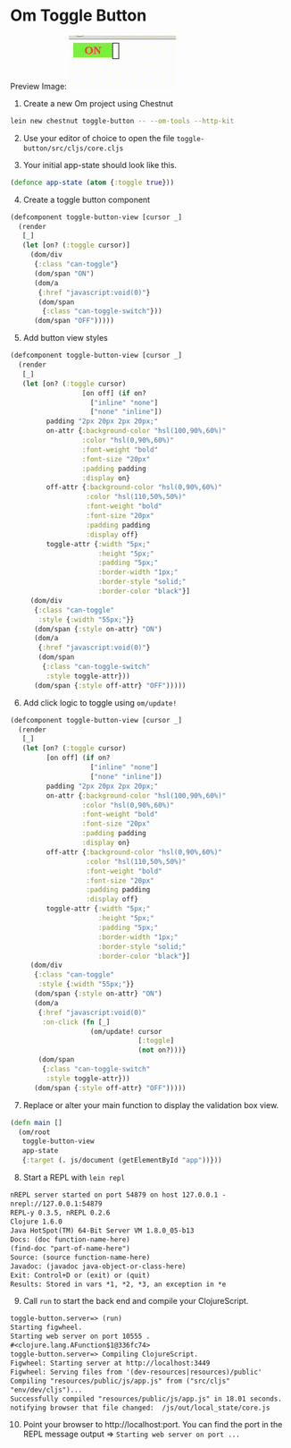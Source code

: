 # Om Toggle Button

Preview Image:
![alt text](preview.gif "Preview Animation Image GIF")

1) Create a new Om project using Chestnut

```bash
lein new chestnut toggle-button -- --om-tools --http-kit
```

2) Use your editor of choice to open the file `toggle-button/src/cljs/core.cljs`


3) Your initial app-state should look like this.

```clojure
(defonce app-state (atom {:toggle true}))
```

4) Create a toggle button component

```clojure
(defcomponent toggle-button-view [cursor _]
  (render
   [_]
   (let [on? (:toggle cursor)]
     (dom/div
      {:class "can-toggle"}
      (dom/span "ON")
      (dom/a
       {:href "javascript:void(0)"}
       (dom/span
        {:class "can-toggle-switch"}))
      (dom/span "OFF")))))
```

5) Add button view styles

```clojure
(defcomponent toggle-button-view [cursor _]
  (render
   [_]
   (let [on? (:toggle cursor)
                  [on off] (if on?
                    ["inline" "none"]
                    ["none" "inline"])
         padding "2px 20px 2px 20px;"
         on-attr {:background-color "hsl(100,90%,60%)"
                  :color "hsl(0,90%,60%)"
                  :font-weight "bold"
                  :font-size "20px"
                  :padding padding
                  :display on}
         off-attr {:background-color "hsl(0,90%,60%)"
                   :color "hsl(110,50%,50%)"
                   :font-weight "bold"
                   :font-size "20px"
                   :padding padding
                   :display off}
         toggle-attr {:width "5px;"
                      :height "5px;"
                      :padding "5px;"
                      :border-width "1px;"
                      :border-style "solid;"
                      :border-color "black"}]
     (dom/div
      {:class "can-toggle"
       :style {:width "55px;"}}
      (dom/span {:style on-attr} "ON")
      (dom/a
       {:href "javascript:void(0)"}
       (dom/span
        {:class "can-toggle-switch"
         :style toggle-attr}))
      (dom/span {:style off-attr} "OFF")))))
```

6) Add click logic to toggle using `om/update!`

```clojure
(defcomponent toggle-button-view [cursor _]
  (render
   [_]
   (let [on? (:toggle cursor)
         [on off] (if on?
                    ["inline" "none"]
                    ["none" "inline"])
         padding "2px 20px 2px 20px;"
         on-attr {:background-color "hsl(100,90%,60%)"
                  :color "hsl(0,90%,60%)"
                  :font-weight "bold"
                  :font-size "20px"
                  :padding padding
                  :display on}
         off-attr {:background-color "hsl(0,90%,60%)"
                   :color "hsl(110,50%,50%)"
                   :font-weight "bold"
                   :font-size "20px"
                   :padding padding
                   :display off}
         toggle-attr {:width "5px;"
                      :height "5px;"
                      :padding "5px;"
                      :border-width "1px;"
                      :border-style "solid;"
                      :border-color "black"}]
     (dom/div
      {:class "can-toggle"
       :style {:width "55px;"}}
      (dom/span {:style on-attr} "ON")
      (dom/a
       {:href "javascript:void(0)"
        :on-click (fn [_]
                    (om/update! cursor
                                [:toggle]
                                (not on?)))}
       (dom/span
        {:class "can-toggle-switch"
         :style toggle-attr}))
      (dom/span {:style off-attr} "OFF")))))
```
7) Replace or alter your main function to display the validation box view.

```clojure
(defn main []
  (om/root
   toggle-button-view
   app-state
   {:target (. js/document (getElementById "app"))}))
```
8) Start a REPL with `lein repl`

```
nREPL server started on port 54879 on host 127.0.0.1 - nrepl://127.0.0.1:54879
REPL-y 0.3.5, nREPL 0.2.6
Clojure 1.6.0
Java HotSpot(TM) 64-Bit Server VM 1.8.0_05-b13
Docs: (doc function-name-here)
(find-doc "part-of-name-here")
Source: (source function-name-here)
Javadoc: (javadoc java-object-or-class-here)
Exit: Control+D or (exit) or (quit)
Results: Stored in vars *1, *2, *3, an exception in *e
```

9) Call `run` to start the back end and compile your ClojureScript.

```
toggle-button.server=> (run)
Starting figwheel.
Starting web server on port 10555 .
#<clojure.lang.AFunction$1@336fc74>
toggle-button.server=> Compiling ClojureScript.
Figwheel: Starting server at http://localhost:3449
Figwheel: Serving files from '(dev-resources|resources)/public'
Compiling "resources/public/js/app.js" from ("src/cljs" "env/dev/cljs")...
Successfully compiled "resources/public/js/app.js" in 18.01 seconds.
notifying browser that file changed:  /js/out/local_state/core.js
```

10) Point your browser to http://localhost:port. You can find the port in the REPL message output =>  `Starting web server on port ...`



